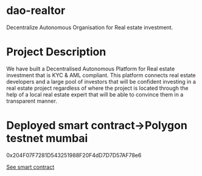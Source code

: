 # dao-realtor 
Decentralize Autonomous Organisation for Real estate investment. 

# Project Description
We have built a Decentralised Autonomous Platform for Real estate investment that is KYC & AML compliant. This platform connects real estate developers and a large pool of investors that will be confident investing in a real estate project regardless of where the project is located through the help of a local real estate expert that will be able to convince them in a transparent manner.

# Deployed smart contract->Polygon testnet mumbai
0x204F07F7281D543251988F20F4dD7D7D57AF78e6

[See smart contract](https://mumbai.polygonscan.com/address/0x204F07F7281D543251988F20F4dD7D7D57AF78e6)

